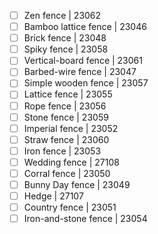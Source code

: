 - [ ] Zen fence | 23062
- [ ] Bamboo lattice fence | 23046
- [ ] Brick fence | 23048
- [ ] Spiky fence | 23058
- [ ] Vertical-board fence | 23061
- [ ] Barbed-wire fence | 23047
- [ ] Simple wooden fence | 23057
- [ ] Lattice fence | 23055
- [ ] Rope fence | 23056
- [ ] Stone fence | 23059
- [ ] Imperial fence | 23052
- [ ] Straw fence | 23060
- [ ] Iron fence | 23053
- [ ] Wedding fence | 27108
- [ ] Corral fence | 23050
- [ ] Bunny Day fence | 23049
- [ ] Hedge | 27107
- [ ] Country fence | 23051
- [ ] Iron-and-stone fence | 23054
